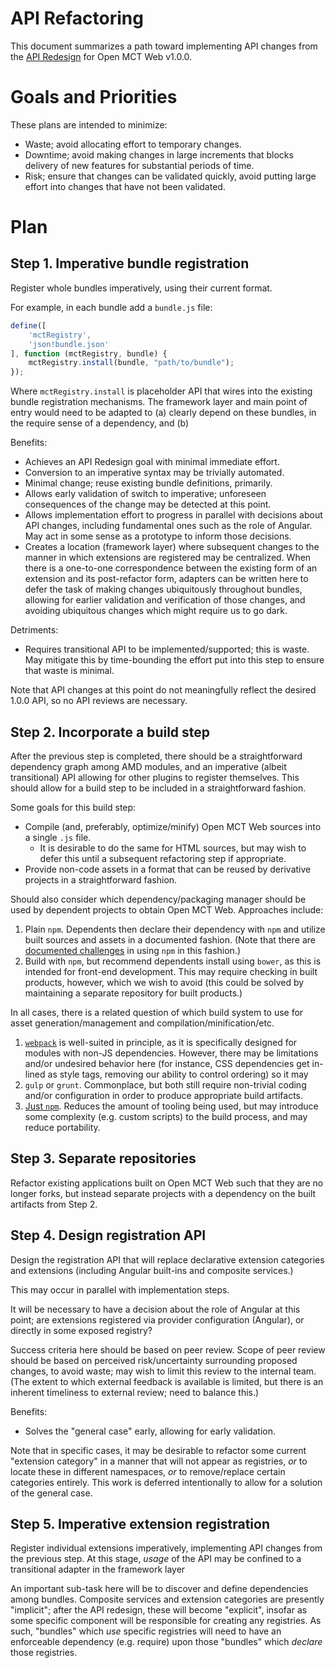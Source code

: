 # API Refactoring

This document summarizes a path toward implementing API changes
from the [API Redesign](../proposals/APIRedesign.md) for Open MCT Web
v1.0.0.

# Goals and Priorities

These plans are intended to minimize:

* Waste; avoid allocating effort to temporary changes.
* Downtime; avoid making changes in large increments that blocks
  delivery of new features for substantial periods of time.
* Risk; ensure that changes can be validated quickly, avoid putting
  large effort into changes that have not been validated.

# Plan

## Step 1. Imperative bundle registration

Register whole bundles imperatively, using their current format.

For example, in each bundle add a `bundle.js` file:

```js
define([
    'mctRegistry',
    'json!bundle.json'
], function (mctRegistry, bundle) {
    mctRegistry.install(bundle, "path/to/bundle");
});
```

Where `mctRegistry.install` is placeholder API that wires into the
existing bundle registration mechanisms. The framework layer and
main point of entry would need to be adapted to (a) clearly depend
on these bundles, in the require sense of a dependency, and
(b)

Benefits:

* Achieves an API Redesign goal with minimal immediate effort.
* Conversion to an imperative syntax may be trivially automated.
* Minimal change; reuse existing bundle definitions, primarily.
* Allows early validation of switch to imperative; unforeseen
  consequences of the change may be detected at this point.
* Allows implementation effort to progress in parallel with decisions
  about API changes, including fundamental ones such as the role of
  Angular. May act in some sense as a prototype to inform those
  decisions.
* Creates a location (framework layer) where subsequent changes to
  the manner in which extensions are registered may be centralized.
  When there is a one-to-one correspondence between the existing
  form of an extension and its post-refactor form, adapters can be
  written here to defer the task of making changes ubiquitously
  throughout bundles, allowing for earlier validation and
  verification of those changes, and avoiding ubiquitous changes
  which might require us to go dark.

Detriments:

* Requires transitional API to be implemented/supported; this is
  waste. May mitigate this by time-bounding the effort put into
  this step to ensure that waste is minimal.

Note that API changes at this point do not meaningfully reflect
the desired 1.0.0 API, so no API reviews are necessary.

## Step 2. Incorporate a build step

After the previous step is completed, there should be a
straightforward dependency graph among AMD modules, and an
imperative (albeit transitional) API allowing for other plugins
to register themselves. This should allow for a build step to
be included in a straightforward fashion.

Some goals for this build step:

* Compile (and, preferably, optimize/minify) Open MCT Web
  sources into a single `.js` file.
  * It is desirable to do the same for HTML sources, but
    may wish to defer this until a subsequent refactoring
    step if appropriate.
* Provide non-code assets in a format that can be reused by
  derivative projects in a straightforward fashion.

Should also consider which dependency/packaging manager should
be used by dependent projects to obtain Open MCT Web. Approaches
include:

1. Plain `npm`. Dependents then declare their dependency with
   `npm` and utilize built sources and assets in a documented
   fashion. (Note that there are
   [documented challenges](http://blog.npmjs.org/post/101775448305/npm-and-front-end-packaging)
   in using `npm` in this fashion.)
2. Build with `npm`, but recommend dependents install using
   `bower`, as this is intended for front-end development. This may
   require checking in built products, however, which
   we wish to avoid (this could be solved by maintaining
   a separate repository for built products.)

In all cases, there is a related question of which build system
to use for asset generation/management and compilation/minification/etc.

1. [`webpack`](https://webpack.github.io/)
   is well-suited in principle, as it is specifically
   designed for modules with non-JS dependencies. However,
   there may be limitations and/or undesired behavior here
   (for instance, CSS dependencies get in-lined as style tags,
   removing our ability to control ordering) so it may
2. `gulp` or `grunt`. Commonplace, but both still require
   non-trivial coding and/or configuration in order to produce
   appropriate build artifacts.
3. [Just `npm`](http://blog.keithcirkel.co.uk/how-to-use-npm-as-a-build-tool/).
   Reduces the amount of tooling being used, but may introduce
   some complexity (e.g. custom scripts) to the build process,
   and may reduce portability.

## Step 3. Separate repositories

Refactor existing applications built on Open MCT Web such that they
are no longer forks, but instead separate projects with a dependency
on the built artifacts from Step 2.

## Step 4. Design registration API

Design the registration API that will replace declarative extension
categories and extensions (including Angular built-ins and composite
services.)

This may occur in parallel with implementation steps.

It will be necessary
to have a decision about the role of Angular at this point; are extensions
registered via provider configuration (Angular), or directly in some
exposed registry?

Success criteria here should be based on peer review. Scope of peer
review should be based on perceived risk/uncertainty surrounding
proposed changes, to avoid waste; may wish to limit this review to
the internal team. (The extent to which external
feedback is available is limited, but there is an inherent timeliness
to external review; need to balance this.)

Benefits:

* Solves the "general case" early, allowing for early validation.

Note that in specific cases, it may be desirable to refactor some
current "extension category" in a manner that will not appear as
registries, _or_ to locate these in different
namespaces, _or_ to remove/replace certain categories entirely.
This work is deferred intentionally to allow for a solution of the
general case.

## Step 5. Imperative extension registration

Register individual extensions imperatively, implementing API changes
from the previous step. At this stage, _usage_ of the API may be confined
to a transitional adapter in the framework layer

An important sub-task here will be to discover and define dependencies
among bundles. Composite services and extension categories are presently
"implicit"; after the API redesign, these will become "explicit", insofar
as some specific component will be responsible for creating any registries.
As such, "bundles" which _use_ specific registries will need to have an
enforceable dependency (e.g. require) upon those "bundles" which
_declare_ those registries.
